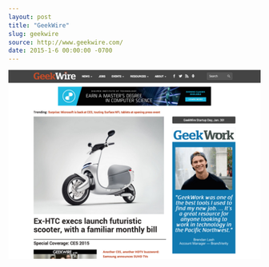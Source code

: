 ```yaml
---
layout: post
title: "GeekWire"
slug: geekwire
source: http://www.geekwire.com/
date: 2015-1-6 00:00:00 -0700
---
```


<img src="/assets/img/screenshots/geekwire.jpg">
